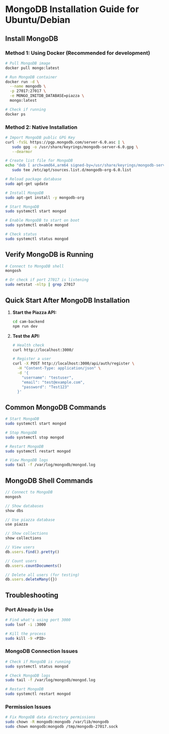 # MongoDB Installation Guide for Ubuntu/Debian

## Install MongoDB

### Method 1: Using Docker (Recommended for development)

```bash
# Pull MongoDB image
docker pull mongo:latest

# Run MongoDB container
docker run -d \
  --name mongodb \
  -p 27017:27017 \
  -e MONGO_INITDB_DATABASE=piazza \
  mongo:latest

# Check if running
docker ps
```

### Method 2: Native Installation

```bash
# Import MongoDB public GPG Key
curl -fsSL https://pgp.mongodb.com/server-6.0.asc | \
   sudo gpg -o /usr/share/keyrings/mongodb-server-6.0.gpg \
   --dearmor

# Create list file for MongoDB
echo "deb [ arch=amd64,arm64 signed-by=/usr/share/keyrings/mongodb-server-6.0.gpg ] https://repo.mongodb.org/apt/ubuntu jammy/mongodb-org/6.0 multiverse" | \
   sudo tee /etc/apt/sources.list.d/mongodb-org-6.0.list

# Reload package database
sudo apt-get update

# Install MongoDB
sudo apt-get install -y mongodb-org

# Start MongoDB
sudo systemctl start mongod

# Enable MongoDB to start on boot
sudo systemctl enable mongod

# Check status
sudo systemctl status mongod
```

## Verify MongoDB is Running

```bash
# Connect to MongoDB shell
mongosh

# Or check if port 27017 is listening
sudo netstat -nltp | grep 27017
```

## Quick Start After MongoDB Installation

1. **Start the Piazza API:**
   ```bash
   cd cam-backend
   npm run dev
   ```

2. **Test the API:**
   ```bash
   # Health check
   curl http://localhost:3000/

   # Register a user
   curl -X POST http://localhost:3000/api/auth/register \
     -H "Content-Type: application/json" \
     -d '{
       "username": "testuser",
       "email": "test@example.com",
       "password": "Test123"
     }'
   ```

## Common MongoDB Commands

```bash
# Start MongoDB
sudo systemctl start mongod

# Stop MongoDB
sudo systemctl stop mongod

# Restart MongoDB
sudo systemctl restart mongod

# View MongoDB logs
sudo tail -f /var/log/mongodb/mongod.log
```

## MongoDB Shell Commands

```javascript
// Connect to MongoDB
mongosh

// Show databases
show dbs

// Use piazza database
use piazza

// Show collections
show collections

// View users
db.users.find().pretty()

// Count users
db.users.countDocuments()

// Delete all users (for testing)
db.users.deleteMany({})
```

## Troubleshooting

### Port Already in Use
```bash
# Find what's using port 3000
sudo lsof -i :3000

# Kill the process
sudo kill -9 <PID>
```

### MongoDB Connection Issues
```bash
# Check if MongoDB is running
sudo systemctl status mongod

# Check MongoDB logs
sudo tail -f /var/log/mongodb/mongod.log

# Restart MongoDB
sudo systemctl restart mongod
```

### Permission Issues
```bash
# Fix MongoDB data directory permissions
sudo chown -R mongodb:mongodb /var/lib/mongodb
sudo chown mongodb:mongodb /tmp/mongodb-27017.sock
```
